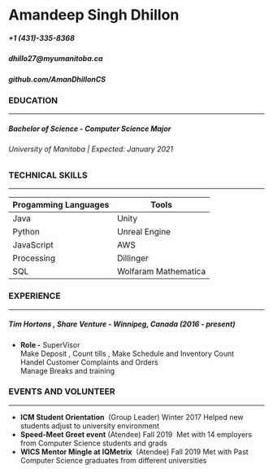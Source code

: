 # **Amandeep Singh Dhillon**
##### +1 (431)-335-8368
#####  __dhillo27@myumanitoba.ca__
##### __github.com/AmanDhillonCS__

### **EDUCATION** 
____
##### **Bachelor of Science - Computer Science Major**
###### University of Manitoba | Expected: January 2021

### **TECHNICAL SKILLS**
____
| Progamming Languages       | Tools                 |  
| -------------              |  -------------  |  
| Java     | Unity |  
| Python     | Unreal Engine     |   
| JavaScript | AWS      |  
| Processing | Dillinger      |  
| SQL |  Wolfaram Mathematica     |  
### **EXPERIENCE**
____
##### __Tim Hortons , Share Venture - Winnipeg, Canada (2016 - present)__
- __Role -__ SuperVisor   
Make Deposit , Count tills , Make Schedule and Inventory Count  
Handel Customer Complaints and Orders  
Manage Breaks  and training

### **EVENTS AND VOLUNTEER**
____
- __ICM Student Orientation__ &nbsp;(Group Leader) Winter 2017 
Helped new students adjust to university environment 
- __Speed-Meet Greet event__ (Atendee) Fall 2019
&nbsp;Met with 14 employers from Computer Science students and grads
- __WICS Mentor Mingle at IQMetrix__ &nbsp;(Atendee) Fall 2019
Met with Past Computer Science graduates from different universities 
  








